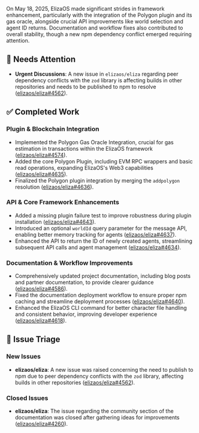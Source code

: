 On May 18, 2025, ElizaOS made significant strides in framework enhancement, particularly with the integration of the Polygon plugin and its gas oracle, alongside crucial API improvements like world selection and agent ID returns. Documentation and workflow fixes also contributed to overall stability, though a new npm dependency conflict emerged requiring attention.

## 🚨 Needs Attention
- **Urgent Discussions**: A new issue in `elizaos/eliza` regarding peer dependency conflicts with the `zod` library is affecting builds in other repositories and needs to be published to npm to resolve ([elizaos/eliza#4562](https://github.com/elizaos/eliza/issues/4562)).

## ✅ Completed Work
### Plugin & Blockchain Integration
- Implemented the Polygon Gas Oracle Integration, crucial for gas estimation in transactions within the ElizaOS framework ([elizaos/eliza#4574](https://github.com/elizaos/eliza/pull/4574)).
- Added the core Polygon Plugin, including EVM RPC wrappers and basic read operations, expanding ElizaOS's Web3 capabilities ([elizaos/eliza#4635](https://github.com/elizaos/eliza/pull/4635)).
- Finalized the Polygon plugin integration by merging the `addpolygon` resolution ([elizaos/eliza#4636](https://github.com/elizaos/eliza/pull/4636)).

### API & Core Framework Enhancements
- Added a missing plugin failure test to improve robustness during plugin installation ([elizaos/eliza#4643](https://github.com/elizaos/eliza/pull/4643)).
- Introduced an optional `worldId` query parameter for the message API, enabling better memory tracking for agents ([elizaos/eliza#4637](https://github.com/elizaos/eliza/pull/4637)).
- Enhanced the API to return the ID of newly created agents, streamlining subsequent API calls and agent management ([elizaos/eliza#4634](https://github.com/elizaos/eliza/pull/4634)).

### Documentation & Workflow Improvements
- Comprehensively updated project documentation, including blog posts and partner documentation, to provide clearer guidance ([elizaos/eliza#4586](https://github.com/elizaos/eliza/pull/4586)).
- Fixed the documentation deployment workflow to ensure proper npm caching and streamline deployment processes ([elizaos/eliza#4640](https://github.com/elizaos/eliza/pull/4640)).
- Enhanced the ElizaOS CLI command for better character file handling and consistent behavior, improving developer experience ([elizaos/eliza#4618](https://github.com/elizaos/eliza/pull/4618)).

## 🐞 Issue Triage
### New Issues
- **elizaos/eliza**: A new issue was raised concerning the need to publish to npm due to peer dependency conflicts with the `zod` library, affecting builds in other repositories ([elizaos/eliza#4562](https://github.com/elizaos/eliza/issues/4562)).

### Closed Issues
- **elizaos/eliza**: The issue regarding the community section of the documentation was closed after gathering ideas for improvements ([elizaos/eliza#4260](https://github.com/elizaos/eliza/issues/4260)).